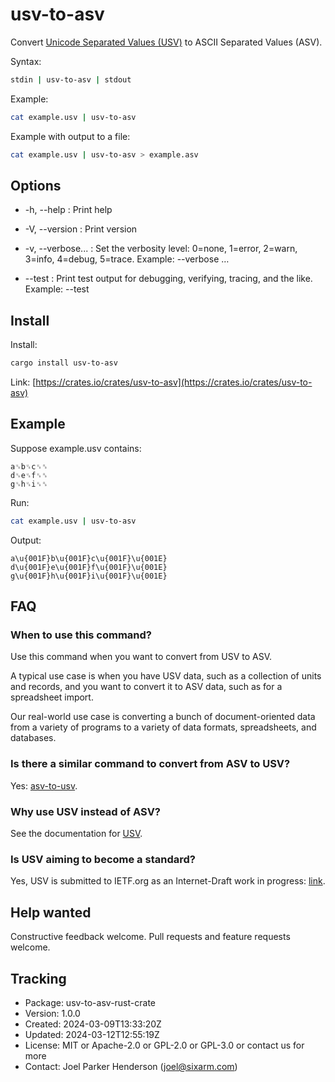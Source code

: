 # usv-to-asv

Convert [Unicode Separated Values (USV)](https://github.com/sixarm/usv) to ASCII Separated Values (ASV).

Syntax:

```sh
stdin | usv-to-asv | stdout
```

Example:

```sh
cat example.usv | usv-to-asv
```

Example with output to a file:

```sh
cat example.usv | usv-to-asv > example.asv
```

## Options

* -h, --help : Print help

* -V, --version : Print version

* -v, --verbose... : Set the verbosity level: 0=none, 1=error, 2=warn, 3=info, 4=debug, 5=trace. Example: --verbose …

* --test : Print test output for debugging, verifying, tracing, and the like. Example: --test


## Install

Install:

```sh
cargo install usv-to-asv
```

Link: [https://crates.io/crates/usv-to-asv](https://crates.io/crates/usv-to-asv)


## Example

Suppose example.usv contains:

```usv
a␟b␟c␟␞
d␟e␟f␟␞
g␟h␟i␟␞
```

Run:

```sh
cat example.usv | usv-to-asv
```

Output:

```asv
a\u{001F}b\u{001F}c\u{001F}\u{001E}
d\u{001F}e\u{001F}f\u{001F}\u{001E}
g\u{001F}h\u{001F}i\u{001F}\u{001E}
```

## FAQ

### When to use this command?

Use this command when you want to convert from USV to ASV.

A typical use case is when you have USV data, such as a collection of units and
records, and you want to convert it to ASV data, such as for a spreadsheet
import.

Our real-world use case is converting a bunch of document-oriented data from a
variety of programs to a variety of data formats, spreadsheets, and databases.

### Is there a similar command to convert from ASV to USV?

Yes: [asv-to-usv](https://crates.io/crates/asv-to-usv).

### Why use USV instead of ASV?

See the documentation for [USV](https://github.com/sixarm/usv).

### Is USV aiming to become a standard?

Yes, USV is submitted to IETF.org as an Internet-Draft work in progress:
[link](https://datatracker.ietf.org/doc/draft-unicode-separated-values/).

## Help wanted

Constructive feedback welcome. Pull requests and feature requests welcome.

## Tracking

* Package: usv-to-asv-rust-crate
* Version: 1.0.0
* Created: 2024-03-09T13:33:20Z
* Updated: 2024-03-12T12:55:19Z
* License: MIT or Apache-2.0 or GPL-2.0 or GPL-3.0 or contact us for more
* Contact: Joel Parker Henderson (joel@sixarm.com)
